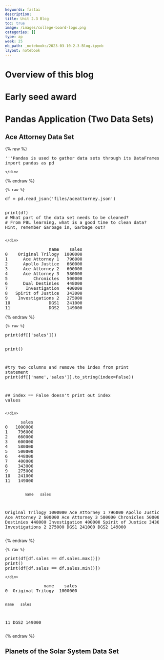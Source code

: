 ```yaml
---
keywords: fastai
description: 
title: Unit 2.3 Blog
toc: true
image: /images/college-board-logo.png
categories: []
type: ap
week: 25
nb_path: _notebooks/2023-03-10-2.3-Blog.ipynb
layout: notebook
---
```


<!--
#################################################
### THIS FILE WAS AUTOGENERATED! DO NOT EDIT! ###
#################################################
# file to edit: _notebooks/2023-03-10-2.3-Blog.ipynb
-->

<div class="container" id="notebook-container">
        
<div class="cell border-box-sizing text_cell rendered"><div class="inner_cell">
<div class="text_cell_render border-box-sizing rendered_html">
<h1 id="Overview-of-this-blog">Overview of this blog<a class="anchor-link" href="#Overview-of-this-blog"> </a></h1>
</div>
</div>
</div>
<div class="cell border-box-sizing text_cell rendered"><div class="inner_cell">
<div class="text_cell_render border-box-sizing rendered_html">
<h1 id="Early-seed-award">Early seed award<a class="anchor-link" href="#Early-seed-award"> </a></h1>
</div>
</div>
</div>
<div class="cell border-box-sizing text_cell rendered"><div class="inner_cell">
<div class="text_cell_render border-box-sizing rendered_html">
<h1 id="Pandas-Application-(Two-Data-Sets)">Pandas Application (Two Data Sets)<a class="anchor-link" href="#Pandas-Application-(Two-Data-Sets)"> </a></h1>
</div>
</div>
</div>
<div class="cell border-box-sizing text_cell rendered"><div class="inner_cell">
<div class="text_cell_render border-box-sizing rendered_html">
<h2 id="Ace-Attorney-Data-Set">Ace Attorney Data Set<a class="anchor-link" href="#Ace-Attorney-Data-Set"> </a></h2>
</div>
</div>
</div>
    {% raw %}
    
<div class="cell border-box-sizing code_cell rendered">
<div class="input">

<div class="inner_cell">
    <div class="input_area">
<div class=" highlight hl-ipython3"><pre><span></span><span class="sd">&#39;&#39;&#39;Pandas is used to gather data sets through its DataFrames implementation&#39;&#39;&#39;</span>
<span class="kn">import</span> <span class="nn">pandas</span> <span class="k">as</span> <span class="nn">pd</span>
</pre></div>

    </div>
</div>
</div>

</div>
    {% endraw %}

    {% raw %}
    
<div class="cell border-box-sizing code_cell rendered">
<div class="input">

<div class="inner_cell">
    <div class="input_area">
<div class=" highlight hl-ipython3"><pre><span></span><span class="n">df</span> <span class="o">=</span> <span class="n">pd</span><span class="o">.</span><span class="n">read_json</span><span class="p">(</span><span class="s1">&#39;files/aceattorney.json&#39;</span><span class="p">)</span>

<span class="nb">print</span><span class="p">(</span><span class="n">df</span><span class="p">)</span>
<span class="c1"># What part of the data set needs to be cleaned?</span>
<span class="c1"># From PBL learning, what is a good time to clean data?  Hint, remember Garbage in, Garbage out?</span>
</pre></div>

    </div>
</div>
</div>

<div class="output_wrapper">
<div class="output">

<div class="output_area">

<div class="output_subarea output_stream output_stdout output_text">
<pre>                 name    sales
0    Original Trilogy  1000000
1      Ace Attorney 1   796000
2      Apollo Justice   660000
3      Ace Attorney 2   600000
4      Ace Attorney 3   580000
5          Chronicles   500000
6      Dual Destinies   448000
7       Investigation   400000
8   Spirit of Justice   343000
9    Investigations 2   275000
10               DGS1   241000
11               DGS2   149000
</pre>
</div>
</div>

</div>
</div>

</div>
    {% endraw %}

    {% raw %}
    
<div class="cell border-box-sizing code_cell rendered">
<div class="input">

<div class="inner_cell">
    <div class="input_area">
<div class=" highlight hl-ipython3"><pre><span></span><span class="nb">print</span><span class="p">(</span><span class="n">df</span><span class="p">[[</span><span class="s1">&#39;sales&#39;</span><span class="p">]])</span>

<span class="nb">print</span><span class="p">()</span>

<span class="c1">#try two columns and remove the index from print statement</span>
<span class="nb">print</span><span class="p">(</span><span class="n">df</span><span class="p">[[</span><span class="s1">&#39;name&#39;</span><span class="p">,</span><span class="s1">&#39;sales&#39;</span><span class="p">]]</span><span class="o">.</span><span class="n">to_string</span><span class="p">(</span><span class="n">index</span><span class="o">=</span><span class="kc">False</span><span class="p">))</span>

<span class="c1">## index == False doesn&#39;t print out index values</span>
</pre></div>

    </div>
</div>
</div>

<div class="output_wrapper">
<div class="output">

<div class="output_area">

<div class="output_subarea output_stream output_stdout output_text">
<pre>      sales
0   1000000
1    796000
2    660000
3    600000
4    580000
5    500000
6    448000
7    400000
8    343000
9    275000
10   241000
11   149000

             name   sales
 Original Trilogy 1000000
   Ace Attorney 1  796000
   Apollo Justice  660000
   Ace Attorney 2  600000
   Ace Attorney 3  580000
       Chronicles  500000
   Dual Destinies  448000
    Investigation  400000
Spirit of Justice  343000
 Investigations 2  275000
             DGS1  241000
             DGS2  149000
</pre>
</div>
</div>

</div>
</div>

</div>
    {% endraw %}

    {% raw %}
    
<div class="cell border-box-sizing code_cell rendered">
<div class="input">

<div class="inner_cell">
    <div class="input_area">
<div class=" highlight hl-ipython3"><pre><span></span><span class="nb">print</span><span class="p">(</span><span class="n">df</span><span class="p">[</span><span class="n">df</span><span class="o">.</span><span class="n">sales</span> <span class="o">==</span> <span class="n">df</span><span class="o">.</span><span class="n">sales</span><span class="o">.</span><span class="n">max</span><span class="p">()])</span>
<span class="nb">print</span><span class="p">()</span>
<span class="nb">print</span><span class="p">(</span><span class="n">df</span><span class="p">[</span><span class="n">df</span><span class="o">.</span><span class="n">sales</span> <span class="o">==</span> <span class="n">df</span><span class="o">.</span><span class="n">sales</span><span class="o">.</span><span class="n">min</span><span class="p">()])</span>
</pre></div>

    </div>
</div>
</div>

<div class="output_wrapper">
<div class="output">

<div class="output_area">

<div class="output_subarea output_stream output_stdout output_text">
<pre>               name    sales
0  Original Trilogy  1000000

    name   sales
11  DGS2  149000
</pre>
</div>
</div>

</div>
</div>

</div>
    {% endraw %}

<div class="cell border-box-sizing text_cell rendered"><div class="inner_cell">
<div class="text_cell_render border-box-sizing rendered_html">
<h2 id="Planets-of-the-Solar-System-Data-Set">Planets of the Solar System Data Set<a class="anchor-link" href="#Planets-of-the-Solar-System-Data-Set"> </a></h2>
</div>
</div>
</div>
</div>
 

